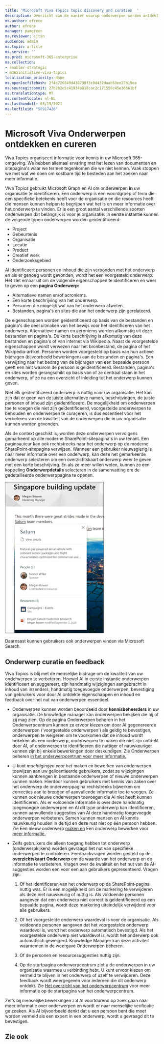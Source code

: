 ```yaml
---
title: 'Microsoft Viva Topics topic discovery and curation  '
description: Overzicht van de manier waarop onderwerpen worden ontdekt.
ms.author: efrene
author: efrene
manager: pamgreen
ms.reviewer: cjtan
audience: admin
ms.topic: article
ms.service: ''
ms.prod: microsoft-365-enterprise
ms.collection:
- enabler-strategic
- m365initiative-viva-topics
localization_priority: None
ms.openlocfilehash: 2f4c726849d438738f3c0d432daab53ee27b19ea
ms.sourcegitcommit: 27b2b2e5c41934b918cac2c171556c45e36661bf
ms.translationtype: MT
ms.contentlocale: nl-NL
ms.lasthandoff: 03/19/2021
ms.locfileid: "50917426"
---
```

# <a name="microsoft-viva-topics-discovery-and-curation"></a>Microsoft Viva Onderwerpen ontdekken en cureren 

Viva Topics organiseert informatie voor kennis in uw Microsoft 365-omgeving. We hebben allemaal ervaring met het lezen van documenten en sitepagina's waar we termen tegenkomen die we niet kennen. Vaak stoppen we met wat we doen om kostbare tijd te besteden aan het zoeken naar meer informatie.

Viva Topics gebruikt Microsoft Graph en AI om onderwerpen **in** uw organisatie te identificeren.  Een onderwerp is een woordgroep of term die een specifieke betekenis heeft voor de organisatie en die resources heeft die mensen kunnen helpen te begrijpen wat het is en meer informatie over het onderwerp te vinden. Er is een groot aantal verschillende soorten onderwerpen dat belangrijk is voor je organisatie. In eerste instantie kunnen de volgende typen onderwerpen worden geïdentificeerd:
- Project
- Gebeurtenis
- Organisatie
- Locatie
- Product
- Creatief werk
- Onderzoeksgebied

AI identificeert personen en inhoud die zijn verbonden met het onderwerp en als er genoeg wordt gevonden, wordt het een voorgesteld onderwerp. Het ziet ernaar uit om de volgende eigenschappen te identificeren en weer te geven op een **pagina Onderwerp:**
- Alternatieve namen en/of acroniems.
- Een korte beschrijving van het onderwerp.
- Personen die mogelijk wat van het onderwerp afweten.
- Bestanden, pagina's en sites die aan het onderwerp zijn gerelateerd.

De eigenschappen worden geïdentificeerd op basis van de bestanden en pagina's die deel uitmaken van het bewijs voor het identificeren van het onderwerp. Alternatieve namen en acroniems worden afkomstig uit deze bestanden en pagina's. De korte beschrijving is afkomstig van deze bestanden en pagina's of van internet via Wikipedia. Naast de voorgestelde eigenschappen wordt verwezen naar het bronbestand, de pagina of het Wikipedia-artikel. Personen worden voorgesteld op basis van hun actieve bijdragen (bijvoorbeeld bewerkingen) aan de bestanden en pagina's. Een verwijzing naar het bedrag van de bijdragen van een bepaalde persoon geeft een hint waarom de persoon is geïdentificeerd. Bestanden, pagina's en sites worden gerangschikt op basis van of ze centraal staan in het onderwerp, of ze nu een overzicht of inleiding tot het onderwerp kunnen geven. 

Niet elk geïdentificeerd onderwerp is nuttig voor uw organisatie. Het kan zijn dat er geen van de juiste alternatieve namen, beschrijvingen, de juiste personen of inhoud zijn geïdentificeerd. De mogelijkheid om onderwerpen toe te voegen die niet zijn geïdentificeerd, voorgestelde onderwerpen te behouden en onderwerpen te curaçeren, is dus essentieel voor het verbeteren van de kwaliteit van de onderwerpen die in uw organisatie kunnen worden gevonden.

Als de context geschikt is, worden deze onderwerpen vervolgens gemarkeerd op alle moderne SharePoint-sitepagina's in uw tenant. Een paginaauteur kan ook rechtstreeks naar het onderwerp op de moderne SharePoint-sitepagina verwijzen. Wanneer een gebruiker nieuwsgierig is naar meer informatie over een onderwerp, kan deze het gemarkeerde onderwerp selecteren om een overzichtskaart onderwerp weer te geven met een korte beschrijving.  En als ze meer willen weten, kunnen ze een koppeling **Onderwerpdetails** selecteren in de samenvatting om de gedetailleerde onderwerppagina te openen.

![Belangrijke kenmerken van Topics](../media/knowledge-management/saturn.png) </br>

Daarnaast kunnen gebruikers ook onderwerpen vinden via Microsoft Search.

## <a name="topic-curation-and-feedback"></a>Onderwerp curatie en feedback

Viva Topics is blij met de menselijke bijdrage om de kwaliteit van uw onderwerpen te verbeteren. Hoewel AI in eerste instantie onderwerpen identificeert en suggereert, zijn handmatig wijzigingen aangebracht in inhoud van inzenders, handmatig toegevoegde onderwerpen, bevestiging van gebruikers voor door AI ontdekte eigenschappen en inhoud en feedback over het nut van onderwerpen essentieel.

- Onderwerpen kunnen worden beoordeeld door **kennisbeheerders** in uw organisatie. De knowledge manager kan onderwerpen bekijken die hij of zij mag zien. Op de pagina Onderwerpen beheren in het Onderwerpcentrum kunnen ze ervoor kiezen om door AI gegenereerde onderwerpen ('voorgestelde onderwerpen') als geldig te bevestigen, onderwerpen te weigeren om te voorkomen dat de inhoud wordt bekeken als een onderwerp, onderwerpen te maken die niet zijn ontdekt door AI, of onderwerpen te identificeren die nuttiger of nauwkeuriger kunnen zijn bij enkele bewerkingen door deskundigen. Zie Onderwerpen beheren [in het onderwerpcentrum voor meer informatie.](manage-topics.md)

- U kunt *machtigingen voor het* maken en bewerken van onderwerpen toewijzen aan uw gelicentieerde gebruikers, zodat ze wijzigingen kunnen aanbrengen in bestaande onderwerpen of nieuwe onderwerpen kunnen maken. Hierdoor kunnen gebruikers met kennis van zaken over het onderwerp de onderwerppagina rechtstreeks bijwerken om correcties aan te brengen of aanvullende informatie toe te voegen. Ze kunnen ook nieuwe onderwerpen toevoegen die AI niet heeft kunnen identificeren. Als er voldoende informatie is over deze handmatig toegevoegde onderwerpen en AI dit type onderwerp kan identificeren, kunnen aanvullende suggesties van AI deze handmatig toegevoegde onderwerpen verbeteren. Samen kunnen mensen en AI kennis nauwkeurig houden in de tijd en deze rust niet op één persoon hebben. Zie Een nieuw onderwerp [maken en](./create-a-topic.md) Een onderwerp bewerken voor [meer informatie.](./edit-a-topic.md)

- Zelfs gebruikers die alleen toegang hebben tot onderwerp (onderwerpkijkers) worden gevraagd het nut van specifieke onderwerpen te controleren. Feedbackvragen worden gesteld op de **overzichtskaart Onderwerp** om de waarde van het onderwerp en de informatie te verbeteren. Vragen over de kwaliteit en het nut van de AI-suggesties worden een voor een aan gebruikers gepresenteerd. Vragen zijn:</br>

    1. Of het identificeren van het onderwerp op de SharePoint-pagina nuttig was. Er is een mogelijkheid om de markering te verwijderen als deze niet nauwkeurig of nuttig is. Als voldoende personen aangeven dat een onderwerp niet correct is geïdentificeerd op een bepaalde pagina, wordt deze markering uiteindelijk verwijderd voor alle gebruikers. 

    2. Of het voorgestelde onderwerp waardevol is voor de organisatie. Als voldoende personen aangeven dat het voorgestelde onderwerp waardevol is, wordt het onderwerp automatisch bevestigd. Als het voorgestelde onderwerp niet waardevol is, wordt het onderwerp ook automatisch geweigerd. Knowledge Manager kan deze activiteit waarnemen in de weergave Onderwerpen beheren.

    3. Of de personen en resourcesuggesties nuttig zijn.

    4. Op de startpagina onderwerpcentrum ziet u de onderwerpen in uw organisatie waarmee u verbinding hebt. U kunt ervoor kiezen om vermeld te blijven in het onderwerp of uzelf te verwijderen. Deze feedback wordt weergegeven voor iedereen die dit onderwerp ontdekt. Zie [Het overzicht van het onderwerpcentrum](./topic-center-overview.md) voor meer informatie op de startpagina van het onderwerpcentrum.

Zelfs bij menselijke bewerkingen zal AI voortdurend op zoek gaan naar meer informatie over onderwerpen en wordt er naar menselijke verificatie ge zoeken. Als AI bijvoorbeeld denkt dat u een persoon bent die moet worden vermeld als een expert in een onderwerp, wordt u gevraagd dit te bevestigen. 


## <a name="see-also"></a>Zie ook